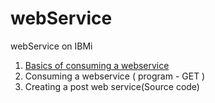 # webService
webService on IBMi


1.  [Basics of consuming a webservice](./basics.md)
2.  Consuming a webservice ( program - GET )
3.  Creating a post web service(Source code)
